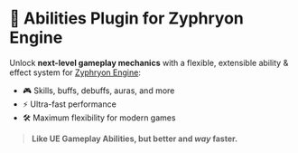 # 🚀 Abilities Plugin for Zyphryon Engine

Unlock **next-level gameplay mechanics** with a flexible, extensible ability & effect system for [Zyphryon Engine](https://github.com/Zyphryon/Engine):

- 🎮 Skills, buffs, debuffs, auras, and more
- ⚡ Ultra-fast performance
- 🛠️ Maximum flexibility for modern games

> **Like UE Gameplay Abilities, but better and _way_ faster.**